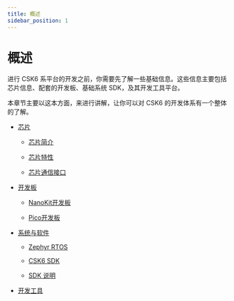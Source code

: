 ```yaml
---
title: 概述
sidebar_position: 1
---
```


# 概述

进行 CSK6 系平台的开发之前，你需要先了解一些基础信息。这些信息主要包括芯片信息、配套的开发板、基础系统 SDK，及其开发工具平台。

本章节主要以这本方面，来进行讲解，让你可以对 CSK6 的开发体系有一个整体的了解。


* [芯片](芯片/index)


    * [芯片简介](芯片/index#id2)


    * [芯片特性](芯片/index#id3)


    * [芯片通信接口](芯片/index#id4)


* [开发板](开发板/index)


    * [NanoKit开发板](开发板/nanokit)


    * [Pico开发板](开发板/pico)


* [系统与软件](系统/index)


    * [Zephyr RTOS](系统/index#zephyr-rtos)


    * [CSK6 SDK](系统/index#csk6-sdk)


    * [SDK 说明](系统/index#sdk)


* [开发工具](工具/index)
